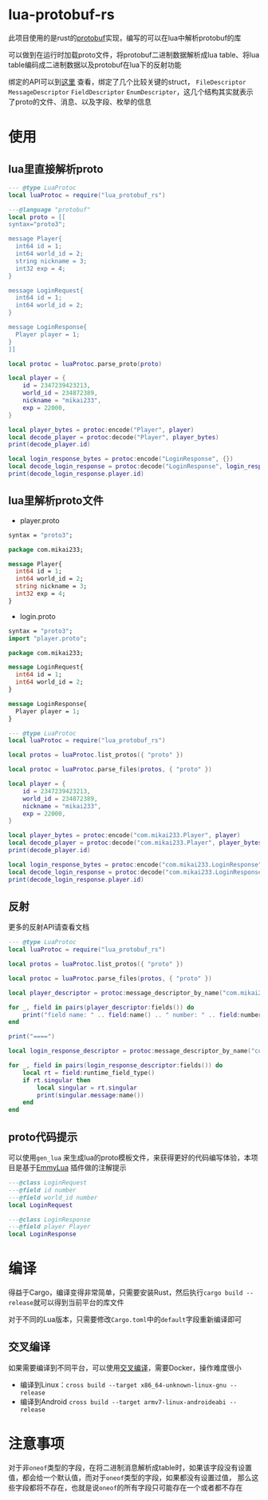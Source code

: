 # lua-protobuf-rs

此项目使用的是rust的[protobuf](https://github.com/stepancheg/rust-protobuf)实现，编写的可以在lua中解析protobuf的库

可以做到在运行时加载proto文件，将protobuf二进制数据解析成lua table、将lua table编码成二进制数据以及protobuf在lua下的反射功能

绑定的API可以到[这里](https://docs.rs/protobuf/latest/protobuf/)
查看，绑定了几个比较关键的struct， `FileDescriptor` `MessageDescriptor`
`FieldDescriptor` `EnumDescriptor`，这几个结构其实就表示了proto的文件、消息、以及字段、枚举的信息

# 使用

## lua里直接解析proto

```lua
--- @type LuaProtoc
local luaProtoc = require("lua_protobuf_rs")

---@language "protobuf"
local proto = [[
syntax="proto3";

message Player{
  int64 id = 1;
  int64 world_id = 2;
  string nickname = 3;
  int32 exp = 4;
}

message LoginRequest{
  int64 id = 1;
  int64 world_id = 2;
}

message LoginResponse{
  Player player = 1;
}
]]

local protoc = luaProtoc.parse_proto(proto)

local player = {
    id = 2347239423213,
    world_id = 234872389,
    nickname = "mikai233",
    exp = 22000,
}

local player_bytes = protoc:encode("Player", player)
local decode_player = protoc:decode("Player", player_bytes)
print(decode_player.id)

local login_response_bytes = protoc:encode("LoginResponse", {})
local decode_login_response = protoc:decode("LoginResponse", login_response_bytes)
print(decode_login_response.player.id)
```

## lua里解析proto文件

- player.proto

```protobuf
syntax = "proto3";

package com.mikai233;

message Player{
  int64 id = 1;
  int64 world_id = 2;
  string nickname = 3;
  int32 exp = 4;
}
```

- login.proto

```protobuf
syntax = "proto3";
import "player.proto";

package com.mikai233;

message LoginRequest{
  int64 id = 1;
  int64 world_id = 2;
}

message LoginResponse{
  Player player = 1;
}
```

```lua
--- @type LuaProtoc
local luaProtoc = require("lua_protobuf_rs")

local protos = luaProtoc.list_protos({ "proto" })

local protoc = luaProtoc.parse_files(protos, { "proto" })

local player = {
    id = 2347239423213,
    world_id = 234872389,
    nickname = "mikai233",
    exp = 22000,
}

local player_bytes = protoc:encode("com.mikai233.Player", player)
local decode_player = protoc:decode("com.mikai233.Player", player_bytes)
print(decode_player.id)

local login_response_bytes = protoc:encode("com.mikai233.LoginResponse", {})
local decode_login_response = protoc:decode("com.mikai233.LoginResponse", login_response_bytes)
print(decode_login_response.player.id)
```

## 反射

更多的反射API请查看文档

```lua
--- @type LuaProtoc
local luaProtoc = require("lua_protobuf_rs")

local protos = luaProtoc.list_protos({ "proto" })

local protoc = luaProtoc.parse_files(protos, { "proto" })

local player_descriptor = protoc:message_descriptor_by_name("com.mikai233.Player")

for _, field in pairs(player_descriptor:fields()) do
    print("field name: " .. field:name() .. " number: " .. field:number())
end

print("====")

local login_response_descriptor = protoc:message_descriptor_by_name("com.mikai233.LoginResponse")

for _, field in pairs(login_response_descriptor:fields()) do
    local rt = field:runtime_field_type()
    if rt.singular then
        local singular = rt.singular
        print(singular.message:name())
    end
end
```

## proto代码提示

可以使用`gen_lua`
来生成lua的proto模板文件，来获得更好的代码编写体验，本项目是基于[EmmyLua](https://github.com/EmmyLua/IntelliJ-EmmyLua)
插件做的注解提示

```lua
---@class LoginRequest
---@field id number
---@field world_id number
local LoginRequest

---@class LoginResponse
---@field player Player
local LoginResponse
```

# 编译

得益于Cargo，编译变得非常简单，只需要安装Rust，然后执行`cargo build --release`就可以得到当前平台的库文件

对于不同的Lua版本，只需要修改`Cargo.toml`中的`default`字段重新编译即可

## 交叉编译

如果需要编译到不同平台，可以使用[交叉编译](https://github.com/cross-rs/cross)，需要Docker，操作难度很小

- 编译到Linux：`cross build --target x86_64-unknown-linux-gnu --release`
- 编译到Android `cross build --target armv7-linux-androideabi --release`

# 注意事项

对于非`oneof`类型的字段，在将二进制消息解析成table时，如果该字段没有设置值，都会给一个默认值，而对于`oneof`类型的字段，如果都没有设置过值，
那么这些字段都将不存在，也就是说`oneof`的所有字段只可能存在一个或者都不存在

